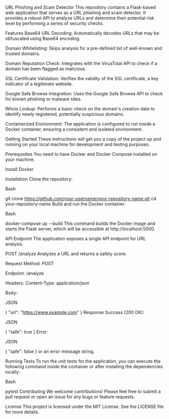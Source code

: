 URL Phishing and Scam Detector
This repository contains a Flask-based web application that serves as a URL phishing and scam detector. It provides a robust API to analyze URLs and determine their potential risk level by performing a series of security checks.

Features
Base64 URL Decoding: Automatically decodes URLs that may be obfuscated using Base64 encoding.

Domain Whitelisting: Skips analysis for a pre-defined list of well-known and trusted domains.

Domain Reputation Check: Integrates with the VirusTotal API to check if a domain has been flagged as malicious.

SSL Certificate Validation: Verifies the validity of the SSL certificate, a key indicator of a legitimate website.

Google Safe Browse Integration: Uses the Google Safe Browse API to check for known phishing or malware sites.

Whois Lookup: Performs a basic check on the domain's creation date to identify newly registered, potentially suspicious domains.

Containerized Environment: The application is configured to run inside a Docker container, ensuring a consistent and isolated environment.

Getting Started
These instructions will get you a copy of the project up and running on your local machine for development and testing purposes.

Prerequisites
You need to have Docker and Docker Compose installed on your machine.

Install Docker

Installation
Clone the repository:

Bash

git clone https://github.com/your-username/your-repository-name.git
cd your-repository-name
Build and run the Docker container:

Bash

docker-compose up --build
This command builds the Docker image and starts the Flask server, which will be accessible at http://localhost:5000.

API Endpoint
The application exposes a single API endpoint for URL analysis.

POST /analyze
Analyzes a URL and returns a safety score.

Request
Method: POST

Endpoint: /analyze

Headers: Content-Type: application/json

Body:

JSON

{
  "url": "https://www.example.com"
}
Response
Success (200 OK):

JSON

{
  "safe": true
}
Error:

JSON

{
  "safe": false
}
or an error message string.

Running Tests
To run the unit tests for the application, you can execute the following command inside the container or after installing the dependencies locally:

Bash

pytest
Contributing
We welcome contributions! Please feel free to submit a pull request or open an issue for any bugs or feature requests.

License
This project is licensed under the MIT License. See the LICENSE file for more details.
